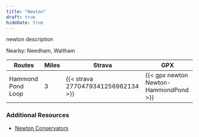 ```yaml
---
title: "Newton"
draft: true
hideDate: true
---
```

newton description

Nearby: Needham, Waltham

| Routes              | Miles | Strava                              | GPX                                     |
| ---                 | ---   | ---                                 | ---                                     |
| Hammond Pond Loop   | 3     | {{< strava 2770479341256962134 >}}  | {{< gpx newton Newton-HammondPond >}}  |

### Additional Resources
* [Newton Conservators](https://newtonconservators.org/parks-and-conservation-lands/)
